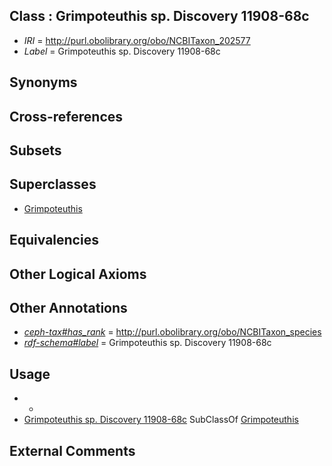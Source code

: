 
## Class : Grimpoteuthis sp. Discovery 11908-68c

 * *IRI* = http://purl.obolibrary.org/obo/NCBITaxon_202577
 * *Label* = Grimpoteuthis sp. Discovery 11908-68c

## Synonyms


## Cross-references


## Subsets


## Superclasses

 * [Grimpoteuthis](../../NCBITaxon/42/NCBITaxon_78442.md)

## Equivalencies


## Other Logical Axioms


## Other Annotations

 * *[ceph-tax#has_rank](../../ceph-tax#has/nk/ceph-tax#has_rank.md)* = http://purl.obolibrary.org/obo/NCBITaxon_species
 * *[rdf-schema#label](../../el/rdf-schema#label.md)* = Grimpoteuthis sp. Discovery 11908-68c

## Usage

 * -
 * [Grimpoteuthis sp. Discovery 11908-68c](../../NCBITaxon/77/NCBITaxon_202577.md) SubClassOf [Grimpoteuthis](../../NCBITaxon/42/NCBITaxon_78442.md)

## External Comments

